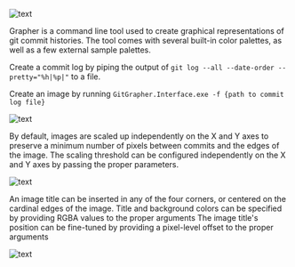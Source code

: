 ![text](../media/images/title.png?raw=true)

Grapher is a command line tool used to create graphical representations of git commit histories.
The tool comes with several built-in color palettes, as well as a few external sample palettes.

Create a commit log by piping the output of `git log --all --date-order --pretty="%h|%p|"` to a file.

Create an image by running `GitGrapher.Interface.exe -f {path to commit log file}`

![text](../media/images/img1.png?raw=true)

By default, images are scaled up independently on the X and Y axes to preserve a minimum number of pixels between commits and the edges of the image. The scaling threshold can be configured independently on the X and Y axes by passing the proper parameters.

![text](../media/images/img3.png?raw=true)

An image title can be inserted in any of the four corners, or centered on the cardinal edges of the image. 
Title and background colors can be specified by providing RGBA values to the proper arguments
The image title's position can be fine-tuned by providing a pixel-level offset to the proper arguments

![text](../media/images/img2.png?raw=true)
